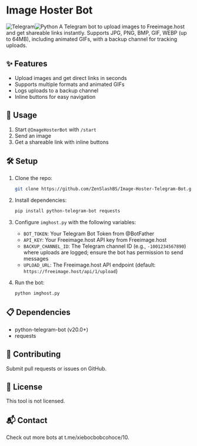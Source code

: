 # Image Hoster Bot

![Telegram](https://img.shields.io/badge/Telegram-Bot-blue?logo=telegram)![Python](https://img.shields.io/badge/Python-3.8+-blue?logo=python) A Telegram bot to upload images to Freeimage.host and get shareable links instantly. Supports JPG, PNG, BMP, GIF, WEBP (up to 64MB), including animated GIFs, with a backup channel for tracking uploads.

## ✨ Features

- Upload images and get direct links in seconds
- Supports multiple formats and animated GIFs
- Logs uploads to a backup channel
- Inline buttons for easy navigation

## 🚀 Usage

1. Start `@ImageHosterBot` with `/start`
2. Send an image
3. Get a shareable link with inline buttons

## 🛠️ Setup

1. Clone the repo:

   ```bash
   git clone https://github.com/ZenSlashBS/Image-Hoster-Telegram-Bot.git
   ```

2. Install dependencies:

   ```bash
   pip install python-telegram-bot requests
   ```

3. Configure `imghost.py` with the following variables:

   - `BOT_TOKEN`: Your Telegram Bot Token from @BotFather
   - `API_KEY`: Your Freeimage.host API key from Freeimage.host
   - `BACKUP_CHANNEL_ID`: The Telegram channel ID (e.g., `-1001234567890`) where uploads are logged; ensure the bot has permission to send messages
   - `UPLOAD_URL`: The Freeimage.host API endpoint (default: `https://freeimage.host/api/1/upload`)

4. Run the bot:

   ```bash
   python imghost.py
   ```

## 📋 Dependencies

- python-telegram-bot (v20.0+)
- requests

## 🤝 Contributing

Submit pull requests or issues on GitHub.

## 📜 License

This tool is not licensed.

## 📬 Contact

Check out more bots at t.me/xiebocbobcohoce/10.
